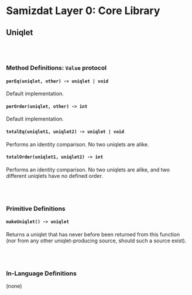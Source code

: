 Samizdat Layer 0: Core Library
==============================

Uniqlet
-------

<br><br>
### Method Definitions: `Value` protocol

#### `perEq(uniqlet, other) -> uniqlet | void`

Default implementation.

#### `perOrder(uniqlet, other) -> int`

Default implementation.

#### `totalEq(uniqlet1, uniqlet2) -> uniqlet | void`

Performs an identity comparison. No two uniqlets are alike.

#### `totalOrder(uniqlet1, uniqlet2) -> int`

Performs an identity comparison. No two uniqlets are alike, and two
different uniqlets have no defined order.


<br><br>
### Primitive Definitions

#### `makeUniqlet() -> uniqlet`

Returns a uniqlet that has never before been returned from this
function (nor from any other uniqlet-producing source, should such a
source exist).


<br><br>
### In-Language Definitions

(none)
